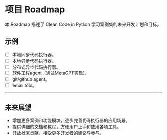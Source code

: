 # 项目 Roadmap

本 Roadmap 描述了 Clean Code in Python 学习案例集的未来开发计划和目标。

## 示例

- [ ] 本地同步代码执行器。
- [ ] 本地异步代码执行器。
- [ ] 分布式异步代码执行器。
- [ ] 软件工程agent（通过MetaGPT实现）。
- [ ] git/github agent。
- [ ] email tool。
---

## 未来展望
- 增加更多案例和功能模块，逐步完善代码执行器的应用场景。
- 提供详细的文档和教程，方便用户上手和使用各项工具。
- 开放社区贡献，接受更多开发者的建议与参与。

